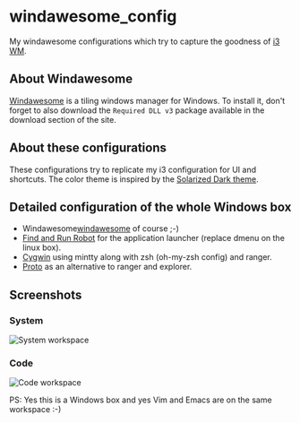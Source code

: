 windawesome_config
==================

My windawesome configurations which try to capture the goodness of [i3 WM][i3].

## About Windawesome

[Windawesome][windawesome] is a tiling windows manager for Windows.
To install it, don't forget to also download the `Required DLL v3` package available
in the download section of the site.

## About these configurations

These configurations try to replicate my i3 configuration for UI and shortcuts.
The color theme is inspired by the [Solarized Dark theme][solarized].

## Detailed configuration of the whole Windows box

- Windawesome[windawesome] of course ;-)
- [Find and Run Robot][FARR] for the application launcher (replace dmenu on the linux box).
- [Cygwin][cygwin] using mintty along with zsh (oh-my-zsh config) and ranger.
- [Proto][proto] as an alternative to ranger and explorer.

## Screenshots

### System
![System workspace](https://raw.github.com/syl20bnr/windawesome_config/master/img/system_wks.jpg)

### Code
![Code workspace](https://raw.github.com/syl20bnr/windawesome_config/master/img/code_wks.png)

PS: Yes this is a Windows box and yes Vim and Emacs are on the same workspace :-)

[i3]: http://i3wm.org/
[windawesome]: http://windawesome.codeplex.com/
[solarized]: http://ethanschoonover.com/solarized/
[FARR]: http://www.donationcoder.com/Software/Mouser/findrun/
[cygwin]: http://www.cygwin.com/
[proto]: http://miechu.pl/proto/
